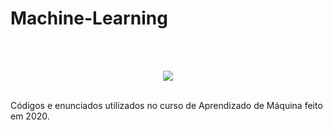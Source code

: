 # Machine-Learning
</br>
</br>

<p align="center">
  <img src="https://tenor.com/view/book-studying-study-getting-knowledge-funny-gif-17502795">
</p>
</br>
Códigos e enunciados utilizados no curso de Aprendizado de Máquina feito em 2020.
